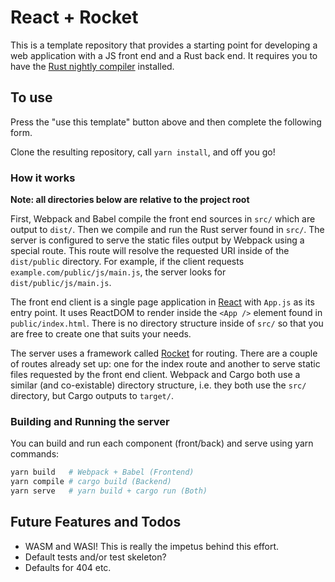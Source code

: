 # React  + Rocket

This is a template repository that provides a starting point for developing a web application with a JS front end and a Rust back end.
It requires you to have the [Rust nightly compiler](https://www.rust-lang.org/tools/install) installed.

## To use

Press the "use this template" button above and then complete the following form.

Clone the resulting repository, call `yarn install`, and off you go!

### How it works

**Note: all directories below are relative to the project root**

First, Webpack and Babel compile the front end sources in `src/` which are output to `dist/`.
Then we compile and run the Rust server found in `src/`. 
The server is configured to serve the static files output by Webpack using a special route.
This route will resolve the requested URI inside of the `dist/public` directory.
For example, if the client requests `example.com/public/js/main.js`, the server looks for `dist/public/js/main.js`.

The front end client is a single page application in [React](reactjs.org) with `App.js` as its entry point.
It uses ReactDOM to render inside the `<App />` element found in `public/index.html`.
There is no directory structure inside of `src/` so that you are free to create one that suits your needs.

The server uses a framework called [Rocket](rocket.rs) for routing.
There are a couple of routes already set up: one for the index route and another to serve static files requested by the front end client.
Webpack and Cargo both use a similar (and co-existable) directory structure, i.e. they both use the `src/` directory, but Cargo outputs to `target/`.

### Building and Running the server

You can build and run each component (front/back) and serve using yarn commands:

```sh
yarn build   # Webpack + Babel (Frontend)
yarn compile # cargo build (Backend)
yarn serve   # yarn build + cargo run (Both)
```

## Future Features and Todos

* WASM and WASI! This is really the impetus behind this effort.
* Default tests and/or test skeleton?
* Defaults for 404 etc.
